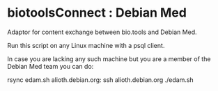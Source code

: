 # biotoolsConnect : Debian Med
Adaptor for content exchange between bio.tools and Debian Med.

Run this script on any Linux machine with a psql client.
 
In case you are lacking any such machine but you are a member of the Debian Med team you can do:

rsync edam.sh alioth.debian.org:
ssh alioth.debian.org
./edam.sh